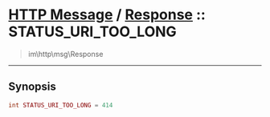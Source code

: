 # [HTTP Message](http.md) / [Response](http-Response.md) :: STATUS_URI_TOO_LONG
 > im\http\msg\Response
____

## Synopsis
```php
int STATUS_URI_TOO_LONG = 414
```

